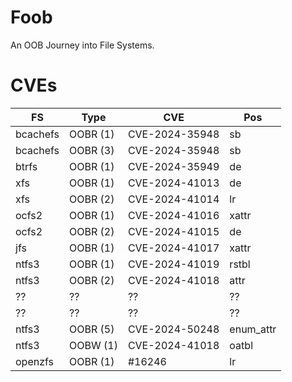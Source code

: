 # Foob

An OOB Journey into File Systems.

# CVEs

| FS       | Type     | CVE            | Pos       |
| -------- | -------- | -------------- | --------- |
| bcachefs | OOBR (1) | CVE-2024-35948 | sb        |
| bcachefs | OOBR (3) | CVE-2024-35948 | sb        |
| btrfs    | OOBR (1) | CVE-2024-35949 | de        |
| xfs      | OOBR (1) | CVE-2024-41013 | de        |
| xfs      | OOBR (2) | CVE-2024-41014 | lr        |
| ocfs2    | OOBR (1) | CVE-2024-41016 | xattr     |
| ocfs2    | OOBR (2) | CVE-2024-41015 | de        |
| jfs      | OOBR (1) | CVE-2024-41017 | xattr     |
| ntfs3    | OOBR (1) | CVE-2024-41019 | rstbl     |
| ntfs3    | OOBR (2) | CVE-2024-41018 | attr      |
| ??       | ??       | ??             | ??        |
| ??       | ??       | ??             | ??        |
| ntfs3    | OOBR (5) | CVE-2024-50248 | enum_attr |
| ntfs3    | OOBW (1) | CVE-2024-41018 | oatbl     |
| openzfs  | OOBR (1) | #16246         | lr        |
